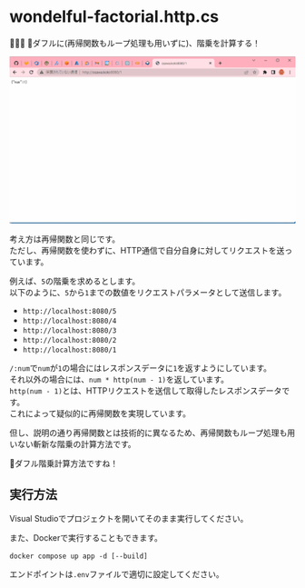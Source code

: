 # wondelful-factorial.http.cs

🐾🐾🐾 🐶ダフルに(再帰関数もループ処理も用いずに)、階乗を計算する！  

![成果物](./docs/img/fruit.gif)  

考え方は再帰関数と同じです。  
ただし、再帰関数を使わずに、HTTP通信で自分自身に対してリクエストを送っています。  

例えば、`5`の階乗を求めるとします。  
以下のように、`5`から`1`までの数値をリクエストパラメータとして送信します。  

- `http://localhost:8080/5`
- `http://localhost:8080/4`
- `http://localhost:8080/3`
- `http://localhost:8080/2`
- `http://localhost:8080/1`

`/:num`で`num`が`1`の場合にはレスポンスデータに`1`を返すようにしています。  
それ以外の場合には、`num * http(num - 1)`を返しています。  
`http(num - 1)`とは、HTTPリクエストを送信して取得したレスポンスデータです。  
これによって疑似的に再帰関数を実現しています。  

但し、説明の通り再帰関数とは技術的に異なるため、再帰関数もループ処理も用いない斬新な階乗の計算方法です。  

🐶ダフル階乗計算方法ですね！  

## 実行方法

Visual Studioでプロジェクトを開いてそのまま実行してください。  

また、Dockerで実行することもできます。  

```shell
docker compose up app -d [--build]
```

エンドポイントは`.env`ファイルで適切に設定してください。  
